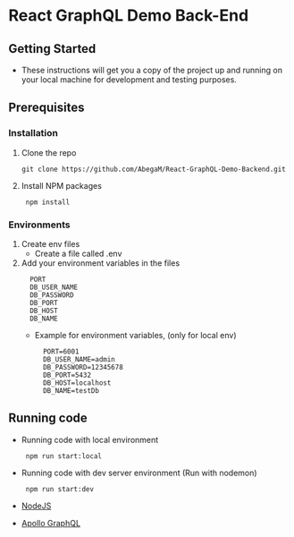 # React GraphQL Demo Back-End

## Getting Started

- These instructions will get you a copy of the project up and running on your local machine for development and testing purposes.

## Prerequisites

### Installation

1.  Clone the repo
    ```
    git clone https://github.com/AbegaM/React-GraphQL-Demo-Backend.git
    ```
2.  Install NPM packages
    ```
     npm install
    ```

### Environments

1.  Create env files
    - Create a file called .env
2.  Add your environment variables in the files
      ```
        PORT
        DB_USER_NAME
        DB_PASSWORD
        DB_PORT
        DB_HOST
        DB_NAME
      ```
    * Example for environment variables, (only for local env) 
      ``` 
        PORT=6001
        DB_USER_NAME=admin
        DB_PASSWORD=12345678
        DB_PORT=5432
        DB_HOST=localhost
        DB_NAME=testDb
      ```
## Running code

- Running code with local environment
  ```
   npm run start:local
  ```
- Running code with dev server environment (Run with nodemon)
  ```
   npm run start:dev
  ```

- [NodeJS](https://nodejs.org/en/)
- [Apollo GraphQL](https://www.apollographql.com/)

